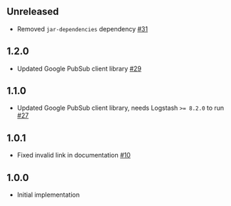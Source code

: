 ## Unreleased
 - Removed `jar-dependencies` dependency [#31](https://github.com/logstash-plugins/logstash-output-google_pubsub/pull/31)

## 1.2.0
 - Updated Google PubSub client library [#29](https://github.com/logstash-plugins/logstash-output-google_pubsub/pull/29)

## 1.1.0
 - Updated Google PubSub client library, needs Logstash `>= 8.2.0` to run [#27](https://github.com/logstash-plugins/logstash-output-google_pubsub/pull/27)

## 1.0.1
  - Fixed invalid link in documentation [#10](https://github.com/logstash-plugins/logstash-output-google_pubsub/pull/10)
  
## 1.0.0
  - Initial implementation

